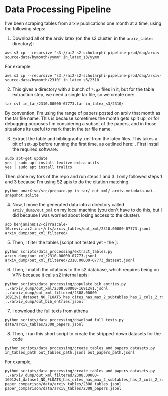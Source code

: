 # Data Processing Pipeline

I've been scraping tables from arxiv publications one month at a time, using the following steps:

1. Download all of the arxiv latex (on the s2 cluster, in the `arxiv_tables` directory):
```
aws s3 cp --recursive "s3://ai2-s2-scholarphi-pipeline-prod/daq/arxiv-source-data/bymonth/yymm" in_latex_s3/yymm
```

For example:
```
aws s3 cp --recursive "s3://ai2-s2-scholarphi-pipeline-prod/daq/arxiv-source-data/bymonth/2310" in_latex_s3/2310
```

2. This gives a directory with a bunch of `*.gz` files in it, but for the table extraction step, we need a single tar file, so we create one:
```
tar cvf in_tar/2310.00000-07773.tar in_latex_s3/2310/
```
By convention, I'm using the range of papers posted on arxiv that month as the tar file name. This is because sometimes the month gets split up, or for debugging purposes I'm considering a subset of the papers, and in those situations its useful to mark that in the tar file name.

3. Extract the table and bibliography xml from the latex files. This takes a bit of set-up before running the first time, as outlined here: [](https://github.com/bnewm0609/unarXive/tree/master/src). First install the required software:
```
sudo apt-get update
yes | sudo apt install texlive-extra-utils
yes | sudo apt install tralics
```

Then clone my fork of the repo and run steps 1 and 3. I only followed steps 1 and 3 because I'm using S2 apis to do the citation matching.
```
python unarXive/src/prepare.py in_tar/ out_xml/ arxiv-metadata-oai-snapshot.sqlite
```

4. Now, I move the generated data into a directory called `arxiv_dump/out_xml` on my local machine (you don't have to do this, but I did because I was worried about losing access to the cluster).
```
scp benjaminn@s2-cirrascale-10.reviz.ai2.in:~/nfs/arxiv_tables/out_xml/2310.00000-07773.jsonl arxiv_dump/out_xml_filtered/
```

5. Then, I filter the tables [script not tested yet - the ]:
```
python scripts/data_processing/extract_tables.py arxiv_dump/out_xml/2310.00000-07773.jsonl arxiv_dump/out_xml_filtered/2310.00000-07773_dataset.jsonl
```

6. Then, I match the citations to the s2 database, which requires being on VPN because it calls s2 internal apis:
```
python scripts/data_processing/populate_bib_entries.py ../arxiv_dump/out_xml/2308.00000-16912v1.jsonl ../arxiv_dump/out_xml_filtered/2308.00000-16912v1_dataset_NO_FLOATS_has_cites_has_max_2_subtables_has_2_cols_2_rows_not_long.jsonl ../arxiv_dump/out_bib_entries.jsonl
```

7. I download the full texts from athena
```
python scripts/data_processing/download_full_texts.py data/arxiv_tables/2308_papers.jsonl
```

8. Then, I run this short script to create the stripped-down datasets for the code
```
python scripts/data_processing/create_tables_and_papers_datasets.py in_tables_path out_tables_path.jsonl out_papers_path.jsonl
```

For example,
```
python scripts/data_processing/create_tables_and_papers_datasets.py ../arxiv_dump/out_xml_filtered/2308.00000-16912v1_dataset_NO_FLOATS_has_cites_has_max_2_subtables_has_2_cols_2_rows_not_long.jsonl paper_comparison/data/arxiv_tables/2308_tables.jsonl paper_comparison/data/arxiv_tables/2308_papers.jsonl
```